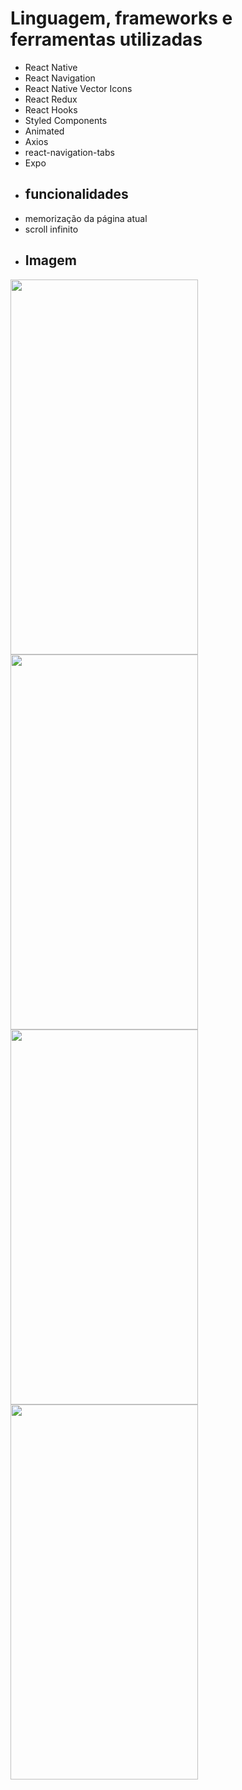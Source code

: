 # Linguagem, frameworks e ferramentas utilizadas

- React Native
- React Navigation
- React Native Vector Icons
- React Redux
- React Hooks
- Styled Components
- Animated
- Axios
- react-navigation-tabs
- Expo
- <h2> funcionalidades  </h2>
- memorização da página atual
- scroll infinito
- <h2>Imagem</h2>
 <div>
 <img width=300 , height=600 src="https://user-images.githubusercontent.com/63307185/148126518-dc98f47d-94c2-46b9-b08e-b5cb8d44fafa.jpeg"/>
 </div>
 <div>
 <img width=300 , height=600 src="https://user-images.githubusercontent.com/63307185/148126660-2d3c3a6f-5bc9-4982-93d9-640f7c2f415b.jpeg"
/>
 </div>
  <div>
 <img width=300 , height=600 src="https://user-images.githubusercontent.com/63307185/148126710-a3568627-9d8f-4f00-94fd-74ddd0644692.jpeg"
/>
 </div>
   <div>
 <img width=300 , height=600 src="https://user-images.githubusercontent.com/63307185/148126811-a664ffd2-658d-45c2-ae29-2e02c0a09caf.jpeg"
/>
 </div>

